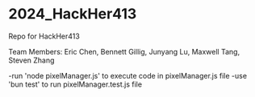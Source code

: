 # 2024_HackHer413
Repo for HackHer413

Team Members: Eric Chen, Bennett Gillig, Junyang Lu, Maxwell Tang, Steven Zhang

-run 'node pixelManager.js' to execute code in pixelManager.js file
-use 'bun test' to run pixelManager.test.js file